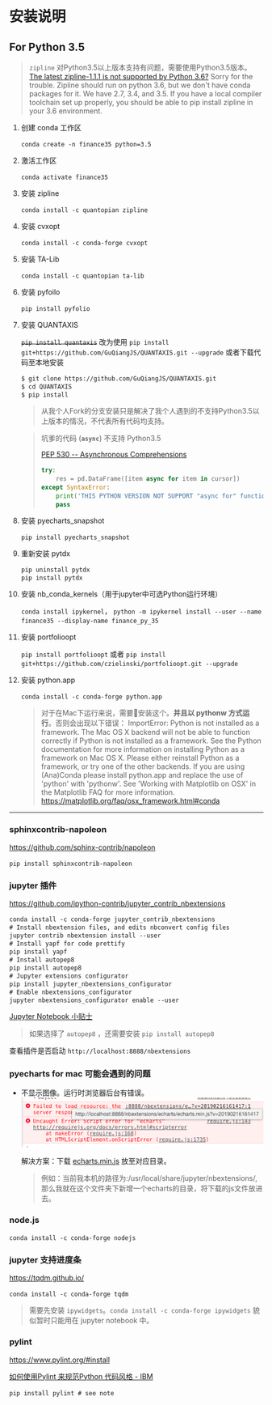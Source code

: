 # 安装说明

## For Python 3.5

> `zipline` 对Python3.5以上版本支持有问题，需要使用Python3.5版本。
> [The latest zipline-1.1.1 is not supported by Python 3.6?](https://github.com/quantopian/zipline/issues/1938)
> Sorry for the trouble. Zipline should run on python 3.6, but we don't have conda packages for it. We have 2.7, 3.4, and 3.5. If you have a local compiler toolchain set up properly, you should be able to pip install zipline in your 3.6 environment.

1. 创建 conda 工作区

    `conda create -n finance35 python=3.5`

2. 激活工作区

    `conda activate finance35`

3. 安装 zipline

    `conda install -c quantopian zipline`

4. 安装 cvxopt

    `conda install -c conda-forge cvxopt`

5. 安装 TA-Lib

    `conda install -c quantopian ta-lib`

6. 安装 pyfoilo

    `pip install pyfolio`

7. 安装 QUANTAXIS

    ~~`pip install quantaxis`~~ 改为使用 `pip install git+https://github.com/GuQiangJS/QUANTAXIS.git --upgrade` 或者下载代码至本地安装

    ```
    $ git clone https://github.com/GuQiangJS/QUANTAXIS.git
    $ cd QUANTAXIS
    $ pip install
    ```

    > 从我个人Fork的分支安装只是解决了我个人遇到的不支持Python3.5以上版本的情况，不代表所有代码均支持。

    > 坑爹的代码 (**`async`**) 不支持 Python3.5
    >
    > [PEP 530 -- Asynchronous Comprehensions](https://www.python.org/dev/peps/pep-0530/)
    >
    > ```python
    > try:
    >     res = pd.DataFrame([item async for item in cursor])
    > except SyntaxError:
    >     print('THIS PYTHON VERSION NOT SUPPORT "async for" function')
    >     pass
    > ```

8. 安装 pyecharts_snapshot

    `pip install pyecharts_snapshot`

9. 重新安装 pytdx

    ```batchfile
    pip uninstall pytdx
    pip install pytdx
    ```

10. 安装 nb_conda_kernels（用于jupyter中可选Python运行环境）

    `conda install ipykernel`，
    `python -m ipykernel install --user --name finance35 --display-name finance_py_35`

11. 安装 portfolioopt

    `pip install portfolioopt` 或者 `pip install git+https://github.com/czielinski/portfolioopt.git --upgrade`

12. 安装 python.app

    `conda install -c conda-forge python.app`
    > 对于在Mac下运行来说，需要安装这个。**并且以 pythonw 方式运行**。否则会出现以下错误：
    > ImportError: Python is not installed as a framework. The Mac OS X backend will not be able to function correctly if Python is not installed as a framework. See the Python documentation for more information on installing Python as a framework on Mac OS X. Please either reinstall Python as a framework, or try one of the other backends. If you are using (Ana)Conda please install python.app and replace the use of 'python' with 'pythonw'. See 'Working with Matplotlib on OSX' in the Matplotlib FAQ for more information.
    > https://matplotlib.org/faq/osx_framework.html#conda

---

### sphinxcontrib-napoleon

https://github.com/sphinx-contrib/napoleon

`pip install sphinxcontrib-napoleon`

### jupyter 插件

https://github.com/ipython-contrib/jupyter_contrib_nbextensions

```batchfile
conda install -c conda-forge jupyter_contrib_nbextensions
# Install nbextension files, and edits nbconvert config files
jupyter contrib nbextension install --user
# Install yapf for code prettify
pip install yapf
# Install autopep8
pip install autopep8
# Jupyter extensions configurator 
pip install jupyter_nbextensions_configurator
# Enable nbextensions_configurator
jupyter nbextensions_configurator enable --user
```

[Jupyter Notebook 小贴士](http://blog.leanote.com/post/carlking5019/Jupyter-Notebook-Tips)

> 如果选择了 `autopep8` ，还需要安装 `pip install autopep8`

查看插件是否启动 `http://localhost:8888/nbextensions`

### pyecharts for mac 可能会遇到的问题

* 不显示图像。运行时浏览器后台有错误。![](images/QQ20190218-202434.png)

    解决方案：下载 [echarts.min.js](https://echarts.baidu.com/dist/echarts.min.js) 放至对应目录。
    > 例如：当前我本机的路径为:/usr/local/share/jupyter/nbextensions/,那么我就在这个文件夹下新增一个echarts的目录，将下载的js文件放进去。

### node.js

`conda install -c conda-forge nodejs`

### jupyter 支持进度条

https://tqdm.github.io/

`conda install -c conda-forge tqdm`

> 需要先安装 `ipywidgets`。`conda install -c conda-forge ipywidgets`
> 貌似暂时只能用在 jupyter notebook 中。

### pylint

https://www.pylint.org/#install

[如何使用Pylint 来规范Python 代码风格 - IBM](https://www.ibm.com/developerworks/cn/linux/l-cn-pylint/index.html)

`pip install pylint # see note`